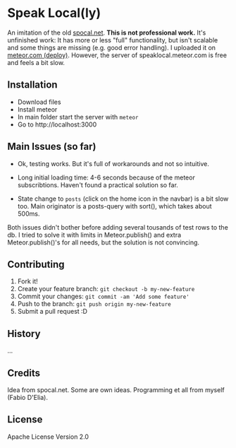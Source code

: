 
# Speak Local(ly)

An imitation of the old [spocal.net](http://www.spocal.net).
**This is not professional work.**
It's unfinished work: It has more or less "full" functionality, but isn't scalable and some things are missing (e.g. good error handling).
I uploaded it on [meteor.com (deploy)](http://speaklocal.meteor.com). However, the server of speaklocal.meteor.com is free and feels a bit slow.

## Installation

* Download files
* Install meteor
* In main folder start the server with `meteor`
* Go to http://localhost:3000

## Main Issues (so far)

* Ok, testing works. But it's full of workarounds and not so intuitive.

* Long initial loading time: 4-6 seconds because of the meteor subscribtions. Haven't found a practical solution so far. 
* State change to `posts` (click on the home icon in the navbar) is a bit slow too. Main originator is a posts-query with sort(), which takes about 500ms.

Both issues didn't bother before adding several tousands of test rows to the db. I tried to solve it with limits in Meteor.publish() and extra Meteor.publish()'s for all needs, but the solution is not convincing.

## Contributing

1. Fork it!
2. Create your feature branch: `git checkout -b my-new-feature`
3. Commit your changes: `git commit -am 'Add some feature'`
4. Push to the branch: `git push origin my-new-feature`
5. Submit a pull request :D

## History

...

## Credits

Idea from spocal.net. Some are own ideas. Programming et all from myself (Fabio D'Elia).

## License

Apache License Version 2.0
